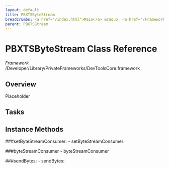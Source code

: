 ```yaml
---
layout: default
title: PBXTSByteStream
breadcrumbs: <a href="/index.html">Main</a> &raquo; <a href="/Frameworks.html">Framework</a> &raquo; <a href="/Frameworks/DevToolsCore.html">DevToolsCore</a> &raquo; PBXTSByteStream
parent: PBXTSStream 
---
```

# PBXTSByteStream Class Reference

*Framework* /Developer/Library/PrivateFrameworks/DevToolsCore.framework

## Overview

Placeholder

## Tasks

## Instance Methods

<a name="-setByteStreamConsumer:"></a>
###setByteStreamConsumer:
    - setByteStreamConsumer:

<a name="-byteStreamConsumer"></a>
###byteStreamConsumer
    - byteStreamConsumer

<a name="-sendBytes:"></a>
###sendBytes:
    - sendBytes:

